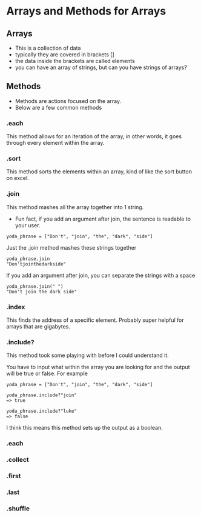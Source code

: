 # Arrays and Methods for Arrays

## Arrays
- This is a collection of data
- typically they are covered in brackets []
- the data inside the brackets are called elements
- you can have an array of strings, but can you have strings of arrays?

## Methods
- Methods are actions focused on the array.
- Below are a few common methods


### .each
This method allows for an iteration of the array, in other words, it goes through every element within the array.

### .sort
This method sorts the elements within an array, kind of like the sort button on excel.

### .join
This method mashes all the array together into 1 string.

- Fun fact, if you add an argument after join, the sentence is readable to your user.
```
yoda_phrase = ["Don't", "join", "the", "dark", "side"]
```
Just the .join method mashes these strings together
```
yoda_phrase.join
"Don'tjointhedarkside"
```
If you add an argument after join, you can separate the strings with a space
```
yoda_phrase.join(" ")
"Don't join the dark side"
```
### .index
This finds the address of a specific element.  Probably super helpful for arrays that are gigabytes.

### .include?
This method took some playing with before I could understand it.

You have to input what within the array you are looking for and the output will be true or false.
For example
```
yoda_phrase = ["Don't", "join", "the", "dark", "side"]

yoda_phrase.include?"join"
=> true

yoda_phrase.include?"luke"
=> false
```
I think this means this method sets up the output as a boolean.

### .each

### .collect

### .first

### .last

### .shuffle
